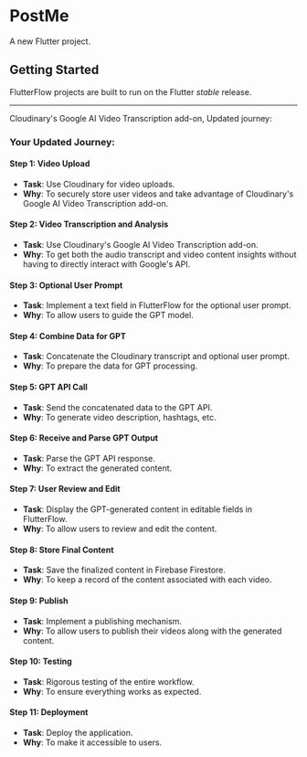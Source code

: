 # PostMe

A new Flutter project.

## Getting Started

FlutterFlow projects are built to run on the Flutter _stable_ release.

---

Cloudinary's Google AI Video Transcription add-on, Updated journey:

### Your Updated Journey:

#### Step 1: Video Upload
- **Task**: Use Cloudinary for video uploads.
- **Why**: To securely store user videos and take advantage of Cloudinary's Google AI Video Transcription add-on.

#### Step 2: Video Transcription and Analysis
- **Task**: Use Cloudinary's Google AI Video Transcription add-on.
- **Why**: To get both the audio transcript and video content insights without having to directly interact with Google's API.

#### Step 3: Optional User Prompt
- **Task**: Implement a text field in FlutterFlow for the optional user prompt.
- **Why**: To allow users to guide the GPT model.

#### Step 4: Combine Data for GPT
- **Task**: Concatenate the Cloudinary transcript and optional user prompt.
- **Why**: To prepare the data for GPT processing.

#### Step 5: GPT API Call
- **Task**: Send the concatenated data to the GPT API.
- **Why**: To generate video description, hashtags, etc.

#### Step 6: Receive and Parse GPT Output
- **Task**: Parse the GPT API response.
- **Why**: To extract the generated content.

#### Step 7: User Review and Edit
- **Task**: Display the GPT-generated content in editable fields in FlutterFlow.
- **Why**: To allow users to review and edit the content.

#### Step 8: Store Final Content
- **Task**: Save the finalized content in Firebase Firestore.
- **Why**: To keep a record of the content associated with each video.

#### Step 9: Publish
- **Task**: Implement a publishing mechanism.
- **Why**: To allow users to publish their videos along with the generated content.

#### Step 10: Testing
- **Task**: Rigorous testing of the entire workflow.
- **Why**: To ensure everything works as expected.

#### Step 11: Deployment
- **Task**: Deploy the application.
- **Why**: To make it accessible to users.
